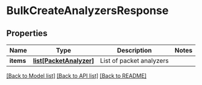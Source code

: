 # BulkCreateAnalyzersResponse

## Properties
Name | Type | Description | Notes
------------ | ------------- | ------------- | -------------
**items** | [**list[PacketAnalyzer]**](PacketAnalyzer.md) | List of packet analyzers | 

[[Back to Model list]](../README.md#documentation-for-models) [[Back to API list]](../README.md#documentation-for-api-endpoints) [[Back to README]](../README.md)


